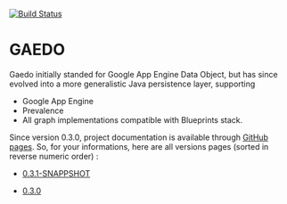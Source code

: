 [![Build Status](https://buildhive.cloudbees.com/job/Riduidel/job/gaedo/badge/icon)](https://buildhive.cloudbees.com/job/Riduidel/job/gaedo/)

GAEDO
=====

Gaedo initially standed for Google App Engine Data Object, but has since evolved into a more generalistic Java persistence layer, supporting

* Google App Engine
* Prevalence
* All graph implementations compatible with Blueprints stack.

Since version 0.3.0, project documentation is available through [GitHub pages][1]. So, for your informations, here are all versions pages (sorted in reverse numeric order) : 

* [0.3.1-SNAPPSHOT][3]
* [0.3.0][2]


  [1]: http://pages.github.com/
  [2]: http://riduidel.github.com/gaedo/site/0.3.0/
  [3]: http://riduidel.github.com/gaedo/site/0.3.1-SNAPSHOT/